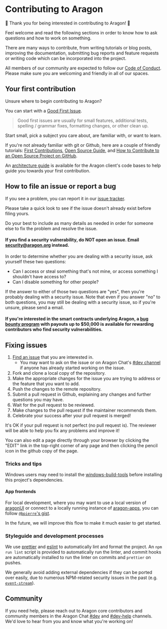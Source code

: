 # Contributing to Aragon

:tada: Thank you for being interested in contributing to Aragon! :tada:

Feel welcome and read the following sections in order to know how to ask questions and how to work on something.

There are many ways to contribute, from writing tutorials or blog posts, improving the documentation, submitting bug reports and feature requests or writing code which can be incorporated into the project.

All members of our community are expected to follow our [Code of Conduct](https://wiki.aragon.org/documentation/Code_of_Conduct/). Please make sure you are welcoming and friendly in all of our spaces.

## Your first contribution

Unsure where to begin contributing to Aragon?

You can start with a [Good First Issue](https://github.com/aragon/aragon/issues?q=is%3Aissue+is%3Aopen+label%3A%22good+first+issue%22).

> Good first issues are usually for small features, additional tests, spelling / grammar fixes, formatting changes, or other clean up.

Start small, pick a subject you care about, are familiar with, or want to learn.

If you're not already familiar with git or Github, here are a couple of friendly tutorials: [First Contributions](https://github.com/firstcontributions/first-contributions), [Open Source Guide](https://opensource.guide/), and [How to Contribute to an Open Source Project on GitHub](https://egghead.io/series/how-to-contribute-to-an-open-source-project-on-github).

An [architecture guide](./ARCHITECTURE.md) is available for the Aragon client's code bases to help guide you towards your first contribution.

## How to file an issue or report a bug

If you see a problem, you can report it in our [issue tracker](https://github.com/aragon/aragon/issues).

Please take a quick look to see if the issue doesn't already exist before filing yours.

Do your best to include as many details as needed in order for someone else to fix the problem and resolve the issue.

#### If you find a security vulnerability, do NOT open an issue. Email security@aragon.org instead.

In order to determine whether you are dealing with a security issue, ask yourself these two questions:

- Can I access or steal something that's not mine, or access something I shouldn't have access to?
- Can I disable something for other people?

If the answer to either of those two questions are "yes", then you're probably dealing with a security issue. Note that even if you answer "no" to both questions, you may still be dealing with a security issue, so if you're unsure, please send a email.

#### If you're interested in the smart contracts underlying Aragon, a [bug bounty program](https://wiki.aragon.org/dev/bug_bounty/) with payouts up to $50,000 is available for rewarding contributors who find security vulnerabilities.

## Fixing issues

1. [Find an issue](https://github.com/aragon/aragon/issues) that you are interested in.
    - You may want to ask on the issue or on Aragon Chat's [#dev channel](https://aragon.chat/channel/dev) if anyone has already started working on the issue.
1. Fork and clone a local copy of the repository.
1. Make the appropriate changes for the issue you are trying to address or the feature that you want to add.
1. Push the changes to the remote repository.
1. Submit a pull request in Github, explaining any changes and further questions you may have.
1. Wait for the pull request to be reviewed.
1. Make changes to the pull request if the maintainer recommends them.
1. Celebrate your success after your pull request is merged!

It's OK if your pull request is not perfect (no pull request is).
The reviewer will be able to help you fix any problems and improve it!

You can also edit a page directly through your browser by clicking the "EDIT" link in the top-right corner of any page and then clicking the pencil icon in the github copy of the page.

### Tricks and tips

Windows users may need to install the [windows-build-tools](https://www.npmjs.com/package/windows-build-tools) before installing this project's dependencies.

#### App frontends

For local development, where you may want to use a local version of [aragonUI](https://github.com/aragon/aragon-ui) or connect to a locally running instance of [aragon-apps](https://github.com/aragon/aragon-apps), you can follow [`@bpierre`'s gist](https://gist.github.com/bpierre/22572415b90577aa17e5953fa68980eb).

In the future, we will improve this flow to make it much easier to get started.

### Styleguide and development processes

We use [prettier](https://prettier.io/) and [eslint](https://eslint.org/) to automatically lint and format the project. An `npm run lint` script is provided to automatically run the linter, and commit hooks are automatically installed to run the linter on commits and `prettier` on pushes.

We generally avoid adding external dependencies if they can be ported over easily, due to numerous NPM-related security issues in the past (e.g. [`event-stream`](https://blog.npmjs.org/post/180565383195/details-about-the-event-stream-incident)).

## Community

If you need help, please reach out to Aragon core contributors and community members in the Aragon Chat [#dev](https://aragon.chat/channel/dev) and [#dev-help](https://aragon.chat/channel/dev-help) channels. We'd love to hear from you and know what you're working on!
